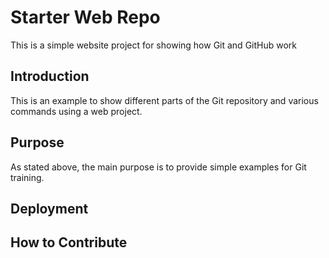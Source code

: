 # Starter Web Repo

This is a simple website project for showing how Git and GitHub work

## Introduction

This is an example to show different parts of the Git repository and various commands using a web project.

## Purpose

As stated above, the main purpose is to provide simple examples for Git training.

## Deployment

## How to Contribute